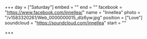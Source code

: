 +++
day = ["Saturday"]
embed = ""
end = ""
facebook = "https://www.facebook.com/innellea/"
name = "Innellea"
photo = "/v1583320261/Web_0000000015_dlz6yw.jpg"
position = ["Love"]
soundcloud = "https://soundcloud.com/innellea"
start = ""

+++
